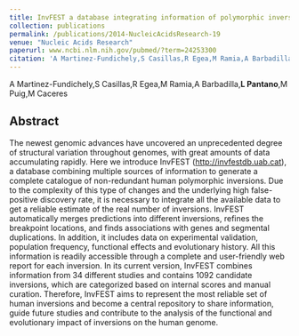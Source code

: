 ```yaml
---
title: InvFEST a database integrating information of polymorphic inversions in the human genome
collection: publications
permalink: /publications/2014-NucleicAcidsResearch-19
venue: "Nucleic Acids Research"
paperurl: www.ncbi.nlm.nih.gov/pubmed/?term=24253300
citation: 'A Martinez-Fundichely,S Casillas,R Egea,M Ramia,A Barbadilla,**L Pantano**,M Puig,M Caceres (2014) InvFEST a database integrating information of polymorphic inversions in the human genome <i>Nucleic Acids Research</i>'
---
```


A Martinez-Fundichely,S Casillas,R Egea,M Ramia,A Barbadilla,**L Pantano**,M Puig,M Caceres
## Abstract
The newest genomic advances have uncovered an unprecedented degree of structural variation throughout genomes, with great amounts of data accumulating rapidly. Here we introduce InvFEST (http://invfestdb.uab.cat), a database combining multiple sources of information to generate a complete catalogue of non-redundant human polymorphic inversions. Due to the complexity of this type of changes and the underlying high false-positive discovery rate, it is necessary to integrate all the available data to get a reliable estimate of the real number of inversions. InvFEST automatically merges predictions into different inversions, refines the breakpoint locations, and finds associations with genes and segmental duplications. In addition, it includes data on experimental validation, population frequency, functional effects and evolutionary history. All this information is readily accessible through a complete and user-friendly web report for each inversion. In its current version, InvFEST combines information from 34 different studies and contains 1092 candidate inversions, which are categorized based on internal scores and manual curation. Therefore, InvFEST aims to represent the most reliable set of human inversions and become a central repository to share information, guide future studies and contribute to the analysis of the functional and evolutionary impact of inversions on the human genome.
